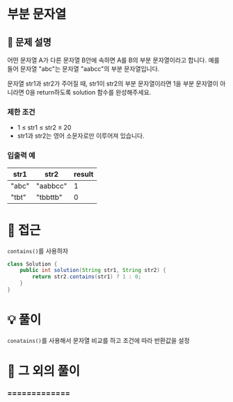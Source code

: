 # 부분 문자열

## 📌 문제 설명

어떤 문자열 A가 다른 문자열 B안에 속하면 A를 B의 부분 문자열이라고 합니다. 예를 들어 문자열 "abc"는 문자열 "aabcc"의 부분 문자열입니다.

문자열 str1과 str2가 주어질 때, str1이 str2의 부분 문자열이라면 1을 부분 문자열이 아니라면 0을 return하도록 solution 함수를 완성해주세요.

### 제한 조건

- 1 ≤ str1 ≤ str2 ≤ 20
- str1과 str2는 영어 소문자로만 이루어져 있습니다.


### 입출력 예
| str1  | str2     | result |
| ----- | -------- | ------ |
| "abc" | "aabbcc" | 1      |
| "tbt" | "tbbttb" | 0      |

# 🧐 접근

`contains()`를 사용하자

```java
class Solution {
    public int solution(String str1, String str2) {
        return str2.contains(str1) ? 1 : 0;
    }
}
```

# 💡 풀이

`conatains()`를 사용해서 문자열 비교를 하고 조건에 따라 반환값을 설정

# 📘 그 외의 풀이

###  =============